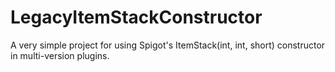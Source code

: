 # LegacyItemStackConstructor
A very simple project for using Spigot's ItemStack(int, int, short) constructor in multi-version plugins.
